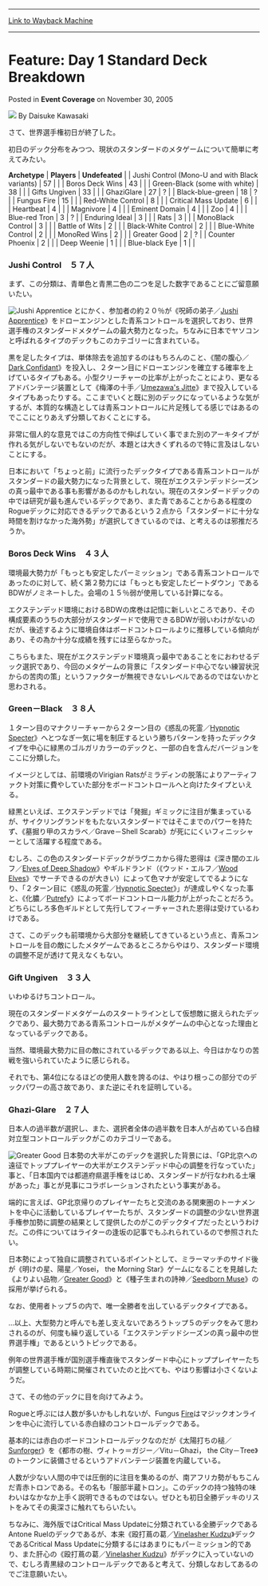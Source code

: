
---
[Link to Wayback Machine](https://web.archive.org/web/20211208005027/https://magic.wizards.com/en/articles/archive/event-coverage/feature-day-1-standard-deck-breakdown-2005-11-30)

[_metadata_:author]:- "Daisuke Kawasaki"
[_metadata_:description]:- "さて、世界選手権初日が終了した。 初日のデック分布をみつつ、現状のスタンダードのメタゲームについて簡単に考えてみたい。 ArchetypePlayersUndefeated Jushi Control (Mono-U and with Black variants)57 Boros Deck Wins43 Green-Black (some with white)38 Gifts Ungiven33 GhaziGlare27? Black-blue-green18? Fungus Fire15 Red-White Control8 Critical Mass Update6 Heartbeat4 Magnivore4 Eminent Domain4 Zoo4 Blue-red Tron3? Enduring Ideal3 Rats3"
[_metadata_:generator]:- "Drupal 7 (http://drupal.org)"
[_metadata_:node]:- "589356"
[_metadata_:publish_date]:- "2005-11-30"
[_metadata_:source]:- "div-main-content"
[_metadata_:title]:- "Feature: Day 1 Standard Deck Breakdown"
[_metadata_:wayback_capture_timestamp]:- "2021-12-08 00:50:27"
[_metadata_:wayback_raw_url]:- "https://web.archive.org/web/20211208005027id_/https://magic.wizards.com/en/articles/archive/event-coverage/feature-day-1-standard-deck-breakdown-2005-11-30"
[_metadata_:wayback_url]:- "https://magic.wizards.com/en/articles/archive/event-coverage/feature-day-1-standard-deck-breakdown-2005-11-30"
---


Feature: Day 1 Standard Deck Breakdown
======================================



 Posted in **Event Coverage**
 on November 30, 2005 






![](https://media.magic.wizards.com/styles/auth_small/public/generic-avatar-150_8.png)
By Daisuke Kawasaki











さて、世界選手権初日が終了した。


初日のデック分布をみつつ、現状のスタンダードのメタゲームについて簡単に考えてみたい。




 **Archetype** | **Players** | **Undefeated** |
| Jushi Control (Mono-U and with Black variants) | 57 |  |
| Boros Deck Wins | 43 |  |
| Green-Black (some with white) | 38 |  |
| Gifts Ungiven | 33 |  |
| GhaziGlare | 27 | ? |
| Black-blue-green | 18 | ? |
| Fungus Fire | 15 |  |
| Red-White Control | 8 |  |
| Critical Mass Update | 6 |  |
| Heartbeat | 4 |  |
| Magnivore | 4 |  |
| Eminent Domain | 4 |  |
| Zoo | 4 |  |
| Blue-red Tron | 3 | ? |
| Enduring Ideal | 3 |  |
| Rats | 3 |  |
| MonoBlack Control | 3 |  |
| Battle of Wits | 2 |  |
| Black-White Control | 2 |  |
| Blue-White Control | 2 |  |
| MonoRed Wins | 2 |  |
| Greater Good | 2 | ? |
| Counter Phoenix | 2 |  |
| Deep Weenie | 1 |  |
| Blue-black Eye | 1 |  |

### Jushi Control　５７人


まず、この分類は、青単色と青黒二色の二つを足した数字であることにご留意願いたい。


![Jushi Apprentice](http://gatherer.wizards.com/Handlers/Image.ashx?type=card&name=Jushi+Apprentice)
とにかく、参加者の約２０％が《呪師の弟子／[Jushi Apprentice](https://gatherer.wizards.com/Pages/Card/Details.aspx?name=Jushi+Apprentice)》をドローエンジンとした青系コントロールを選択しており、世界選手権のスタンダードメタゲームの最大勢力となった。ちなみに日本でヤソコンと呼ばれるタイプのデックもこのカテゴリーに含まれている。


黒を足したタイプは、単体除去を追加するのはもちろんのこと、《闇の腹心／[Dark Confidant](https://gatherer.wizards.com/Pages/Card/Details.aspx?name=Dark+Confidant)》を投入し、２ターン目にドローエンジンを確立する確率を上げているタイプもある。小型クリーチャーの比率が上がったことにより、更なるアドバンテージ装置として《梅澤の十手／[Umezawa's Jitte](https://gatherer.wizards.com/Pages/Card/Details.aspx?name=Umezawa%27s+Jitte)》まで投入しているタイプもあったりする。ここまでいくと既に別のデックになっているような気がするが、本質的な構造としては青系コントロールに片足残してる感じではあるのでここにとりあえず分類しておくことにする。


非常に個人的な意見ではこの方向性で伸ばしていく事でまた別のアーキタイプが作れる気がしないでもないのだが、本題とは大きくずれるので特に言及はしないことにする。


日本において「ちょっと前」に流行ったデックタイプである青系コントロールがスタンダードの最大勢力になった背景として、現在がエクステンデッドシーズンの真っ最中である事も影響があるのかもしれない。現在のスタンダードデックの中では研究が最も進んでいるデックであり、また青であることからある程度のRogueデックに対応できるデックであるという２点から「スタンダードに十分な時間を割けなかった海外勢」が選択してきているのでは、と考えるのは邪推だろうか。


### Boros Deck Wins　４３人


環境最大勢力が「もっとも安定したパーミッション」である青系コントロールであったのに対して、続く第２勢力には「もっとも安定したビートダウン」であるBDWがノミネートした。会場の１５％弱が使用している計算になる。


エクステンデッド環境におけるBDWの席巻は記憶に新しいところであり、その構成要素のうちの大部分がスタンダードで使用できるBDWが弱いわけがないのだが、後述するように環境自体はボードコントロールよりに推移している傾向があり、その為か十分な成績を残すには至らなかった。


こちらもまた、現在がエクステンデッド環境真っ最中であることをにおわせるデック選択であり、今回のメタゲームの背景に「スタンダード中心でない練習状況からの苦肉の策」というファクターが無視できないレベルであるのではないかと思わされる。


### Green－Black　３８人


１ターン目のマナクリーチャーから２ターン目の《惑乱の死霊／[Hypnotic Specter](https://gatherer.wizards.com/Pages/Card/Details.aspx?name=Hypnotic+Specter)》へとつなぎ一気に場を制圧するという勝ちパターンを持ったデックタイプを中心に緑黒のゴルガリカラーのデックと、一部の白を含んだバージョンをここに分類した。


イメージとしては、前環境のVirigian Ratsがミラディンの脱落によりアーティファクト対策に費やしていた部分をボードコントロールへと向けたタイプといえる。


緑黒といえば、エクステンデッドでは「発掘」ギミックに注目が集まっているが、サイクリングランドをもたないスタンダードではそこまでのパワーを持たず、《墓掘り甲のスカラベ／Grave－Shell Scarab》が死ににくいフィニッシャーとして活躍する程度である。


むしろ、この色のスタンダードデックがラヴニカから得た恩得は《深き闇のエルフ／[Elves of Deep Shadow](https://gatherer.wizards.com/Pages/Card/Details.aspx?name=Elves+of+Deep+Shadow)》やギルドランド（《ウッド・エルフ／[Wood Elves](https://gatherer.wizards.com/Pages/Card/Details.aspx?name=Wood+Elves)》でサーチできるのが大きい）によって色マナが安定してでるようになり、「２ターン目に《惑乱の死霊／[Hypnotic Specter](https://gatherer.wizards.com/Pages/Card/Details.aspx?name=Hypnotic+Specter)》」が達成しやくなった事と、《化膿／[Putrefy](https://gatherer.wizards.com/Pages/Card/Details.aspx?name=Putrefy)》によってボードコントロール能力が上がったことだろう。どちらにしろ多色ギルドとして先行してフィーチャーされた恩得は受けているわけである。


さて、このデックも前環境から大部分を継続してきているという点と、青系コントロールを目の敵にしたメタゲームであるところからやはり、スタンダード環境の調整不足が透けて見えなくもない。


### Gift Ungiven　３３人


いわゆるけちコントロール。


現在のスタンダードメタゲームのスタートラインとして仮想敵に据えられたデックであり、最大勢力である青系コントロールがメタゲームの中心となった理由となっているデックである。


当然、環境最大勢力に目の敵にされているデックである以上、今日はかなりの苦戦を強いられていたように感じられる。


それでも、第4位になるほどの使用人数を誇るのは、やはり根っこの部分でのデックパワーの高さ故であり、また逆にそれを証明している。


### Ghazi-Glare　２７人


日本人の過半数が選択し、また、選択者全体の過半数を日本人が占めている白緑対立型コントロールデックがこのカテゴリーである。


![Greater Good](http://gatherer.wizards.com/Handlers/Image.ashx?type=card&name=Greater+Good)
日本勢の大半がこのデックを選択した背景には、「GP北京への遠征でトッププレイヤーの大半がエクステンデッド中心の調整を行なっていた」事と、「日本国内では都道府県選手権をはじめ、スタンダードが行なわれる土壌があった」事とが見事にコラボレーションされたという事実がある。


端的に言えば、GP北京帰りのプレイヤーたちと交流のある関東圏のトーナメントを中心に活動しているプレイヤーたちが、スタンダードの調整の少ない世界選手権参加勢に調整の結果として提供したのがこのデックタイプだったというわけだ。この件についてはライターの逢坂の記事でもふれられているので参照されたい。


日本勢によって独自に調整されているポイントとして、ミラーマッチのサイド後が《明けの星、陽星／Yosei， the Morning Star》ゲームになることを見越した《よりよい品物／[Greater Good](https://gatherer.wizards.com/Pages/Card/Details.aspx?name=Greater+Good)》と《種子生まれの詩神／[Seedborn Muse](https://gatherer.wizards.com/Pages/Card/Details.aspx?name=Seedborn+Muse)》の採用が挙げられる。


なお、使用者トップ５の内で、唯一全勝者を出しているデックタイプである。


…以上、大型勢力と呼んでも差し支えないであろうトップ５のデックをみて思わされるのが、何度も繰り返している「エクステンデッドシーズンの真っ最中の世界選手権」であるというトピックである。


例年の世界選手権が国別選手権直後でスタンダード中心にトッププレイヤーたちが調整している時期に開催されていたのと比べても、やはり影響は小さくないようだ。


さて、その他のデックに目を向けてみよう。


Rogueと呼ぶには人数が多いかもしれないが、Fungus [Fire](https://gatherer.wizards.com/Pages/Card/Details.aspx?name=Fire)はマジックオンラインを中心に流行している赤白緑のコントロールデックである。


基本的には赤白のボードコントロールデックなのだが《太陽打ちの槌／[Sunforger](https://gatherer.wizards.com/Pages/Card/Details.aspx?name=Sunforger)》を《都市の樹、ヴィトゥ＝ガジー／Vitu－Ghazi， the City－Tree》のトークンに装備させるというアドバンテージ装置を内蔵している。


人数が少ない人間の中では圧倒的に注目を集めるのが、南アフリカ勢がもちこんだ青赤トロンである。その名も「服部半蔵トロン」。このデックの持つ独特の味わいはなかなか上手く説明できるものではない。ぜひとも初日全勝デッキのリストをみてその奥深さに触れてもらいたい。


ちなみに、海外版ではCritical Mass Updateに分類されている全勝デックであるAntone Ruelのデックであるが、本来《殴打蔦の葛／[Vinelasher Kudzu](https://gatherer.wizards.com/Pages/Card/Details.aspx?name=Vinelasher+Kudzu)》デックであるCritical Mass Updateに分類するにはあまりにもパーミッション的であり、また肝心の《殴打蔦の葛／[Vinelasher Kudzu](https://gatherer.wizards.com/Pages/Card/Details.aspx?name=Vinelasher+Kudzu)》がデックに入っていないので、むしろ青黒緑のコントロールデックであると考えて、分類しなおしてあるのでご注意願いたい。







